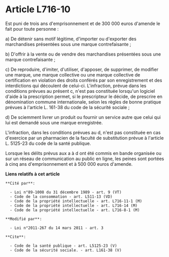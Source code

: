 # Article L716-10

Est puni de trois ans d'emprisonnement et de 300 000 euros d'amende le fait pour toute personne : 

a) De détenir sans motif légitime, d'importer ou d'exporter des marchandises présentées sous une marque contrefaisante ; 

b) D'offrir à la vente ou de vendre des marchandises présentées sous une marque contrefaisante ; 

c) De reproduire, d'imiter, d'utiliser, d'apposer, de supprimer, de modifier une marque, une marque collective ou une marque
collective de certification en violation des droits conférés par son enregistrement et des interdictions qui découlent de
celui-ci. L'infraction, prévue dans les conditions prévues au présent c, n'est pas constituée lorsqu'un logiciel d'aide à la
prescription permet, si le prescripteur le décide, de prescrire en dénomination commune internationale, selon les règles de
bonne pratique prévues à l'article L. 161-38 du code de la sécurité sociale ; 

d) De sciemment livrer un produit ou fournir un service autre que celui qui lui est demandé sous une marque enregistrée. 

L'infraction, dans les conditions prévues au d, n'est pas constituée en cas d'exercice par un pharmacien de la faculté de
substitution prévue à l'article L. 5125-23 du code de la santé publique. 

Lorsque les délits prévus aux a à d ont été commis en bande organisée ou sur un réseau de communication au public en ligne,
les peines sont portées à cinq ans d'emprisonnement et à 500 000 euros d'amende.

**Liens relatifs à cet article**

	**Cité par**:

	  - Loi n°89-1008 du 31 décembre 1989 - art. 9 (VT)
	  - Code de la consommation - art. L511-13 (VD)
	  - Code de la propriété intellectuelle - art. L716-11-1 (M)
	  - Code de la propriété intellectuelle - art. L716-14 (M)
	  - Code de la propriété intellectuelle - art. L716-8-1 (M)

	**Modifié par**:

	  - Loi n°2011-267 du 14 mars 2011 - art. 3

	**Cite**:

	  - Code de la santé publique - art. L5125-23 (V)
	  - Code de la sécurité sociale. - art. L161-38 (V)
